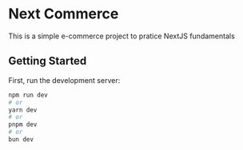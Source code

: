 # Next Commerce

This is a simple e-commerce project to pratice NextJS fundamentals

## Getting Started

First, run the development server:

```bash
npm run dev
# or
yarn dev
# or
pnpm dev
# or
bun dev
```
